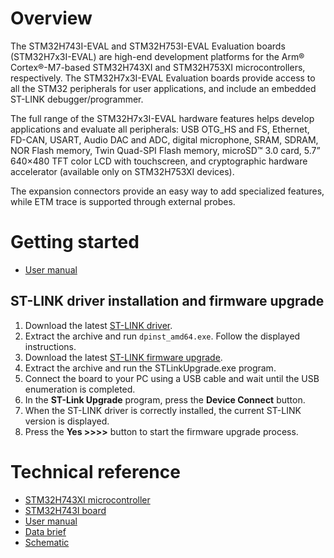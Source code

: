 # Overview

The STM32H743I-EVAL and STM32H753I-EVAL Evaluation boards (STM32H7x3I-EVAL) are high-end development platforms for the Arm® Cortex®-M7-based STM32H743XI and STM32H753XI microcontrollers, respectively. The STM32H7x3I-EVAL Evaluation boards provide access to all the STM32 peripherals for user applications, and include an embedded ST-LINK debugger/programmer.

The full range of the STM32H7x3I-EVAL hardware features helps develop applications and evaluate all peripherals: USB OTG_HS and FS, Ethernet, FD-CAN, USART, Audio DAC and ADC, digital microphone, SRAM, SDRAM, NOR Flash memory, Twin Quad-SPI Flash memory, microSD™ 3.0 card, 5.7” 640×480 TFT color LCD with touchscreen, and cryptographic hardware accelerator (available only on STM32H753XI devices).

The expansion connectors provide an easy way to add specialized features, while ETM trace is supported through external probes.

# Getting started

- [User manual](https://www.st.com/resource/en/user_manual/um2198-evaluation-boards-with-stm32h743xi-and-stm32h753xi-mcus-stmicroelectronics.pdf)

## ST-LINK driver installation and firmware upgrade

1. Download the latest [ST-LINK driver](https://www.st.com/en/development-tools/stsw-link009.html).
2. Extract the archive and run `dpinst_amd64.exe`. Follow the displayed instructions.
3. Download the latest [ST-LINK firmware upgrade](https://www.st.com/en/development-tools/stsw-link007.html).
4. Extract the archive and run the STLinkUpgrade.exe program.
5. Connect the board to your PC using a USB cable and wait until the USB enumeration is completed.
6. In the **ST-Link Upgrade** program, press the **Device Connect** button.
7. When the ST-LINK driver is correctly installed, the current ST-LINK version is displayed.
8. Press the **Yes >>>>** button to start the firmware upgrade process.

# Technical reference

- [STM32H743XI microcontroller](https://www.st.com/en/microcontrollers-microprocessors/stm32h743xi.html)
- [STM32H743I board](https://www.st.com/en/evaluation-tools/stm32h743i-eval.html)
- [User manual](https://www.st.com/resource/en/user_manual/um2198-evaluation-boards-with-stm32h743xi-and-stm32h753xi-mcus-stmicroelectronics.pdf)
- [Data brief](https://www.st.com/resource/en/data_brief/stm32h743i-eval.pdf)
- [Schematic](https://www.st.com/resource/en/schematic_pack/mb1246-b0x_schematic.pdf)
